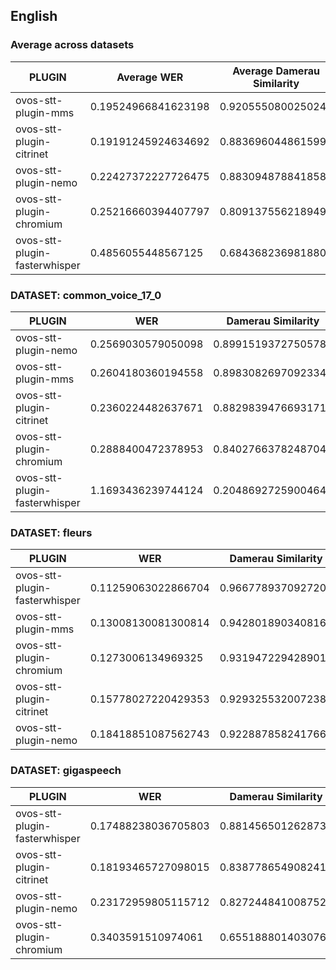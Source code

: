 ## English

### Average across datasets

| PLUGIN                        | Average WER         | Average Damerau Similarity |
|-------------------------------|---------------------|----------------------------|
| ovos-stt-plugin-mms           | 0.19524966841623198 | 0.9205550800250247         |
| ovos-stt-plugin-citrinet      | 0.19191245924634692 | 0.883696044861599          |
| ovos-stt-plugin-nemo          | 0.22427372227726475 | 0.8830948788418587         |
| ovos-stt-plugin-chromium      | 0.25216660394407797 | 0.8091375562189494         |
| ovos-stt-plugin-fasterwhisper | 0.4856055448567125  | 0.6843682369818803         |

### DATASET: common_voice_17_0

| PLUGIN                        | WER                | Damerau Similarity  |
|-------------------------------|--------------------|---------------------|
| ovos-stt-plugin-nemo          | 0.2569030579050098 | 0.8991519372750578  |
| ovos-stt-plugin-mms           | 0.2604180360194558 | 0.8983082697092334  |
| ovos-stt-plugin-citrinet      | 0.2360224482637671 | 0.8829839476693171  |
| ovos-stt-plugin-chromium      | 0.2888400472378953 | 0.8402766378248704  |
| ovos-stt-plugin-fasterwhisper | 1.1693436239744124 | 0.20486927259004648 |

### DATASET: fleurs

| PLUGIN                        | WER                 | Damerau Similarity |
|-------------------------------|---------------------|--------------------|
| ovos-stt-plugin-fasterwhisper | 0.11259063022866704 | 0.9667789370927209 |
| ovos-stt-plugin-mms           | 0.13008130081300814 | 0.9428018903408161 |
| ovos-stt-plugin-chromium      | 0.1273006134969325  | 0.931947229428901  |
| ovos-stt-plugin-citrinet      | 0.15778027220429353 | 0.9293255320072387 |
| ovos-stt-plugin-nemo          | 0.18418851087562743 | 0.922887858241766  |

### DATASET: gigaspeech

| PLUGIN                        | WER                 | Damerau Similarity |
|-------------------------------|---------------------|--------------------|
| ovos-stt-plugin-fasterwhisper | 0.17488238036705803 | 0.8814565012628733 |
| ovos-stt-plugin-citrinet      | 0.18193465727098015 | 0.8387786549082415 |
| ovos-stt-plugin-nemo          | 0.23172959805115712 | 0.8272448410087525 |
| ovos-stt-plugin-chromium      | 0.3403591510974061  | 0.6551888014030769 |

